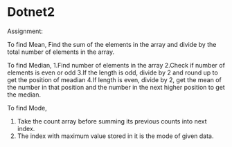 # Dotnet2

Assignment:

To find Mean, 
Find the sum of the elements in the array and divide by the total number of elements in the array.


To find Median,
1.Find number of elements in the array
2.Check if number of elements is even or odd
3.If the length is odd, divide by 2 and round up to get the position of meadian
4.If length is even, divide by 2, get the mean of the number in that position and the number in the next higher position to get the median.

To find Mode,
1. Take the count array before summing its previous counts into next index. 
2. The index with maximum value stored in it is the mode of given data.


